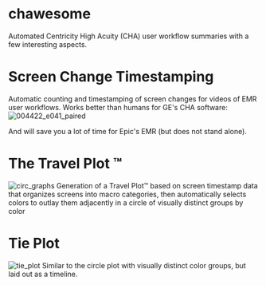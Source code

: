 # chawesome
 Automated Centricity High Acuity (CHA) user workflow summaries with a few interesting aspects.

# Screen Change Timestamping
Automatic counting and timestamping of screen changes for videos of EMR user workflows. Works better than humans for GE's CHA software: ![004422_e041_paired](https://user-images.githubusercontent.com/12261655/160713203-90746172-9e3d-49bf-90ac-ddee34ffb700.jpg)

And will save you a lot of time for Epic's EMR (but does not stand alone).

# The Travel Plot ™️
![circ_graphs](https://user-images.githubusercontent.com/12261655/160713618-246c49b8-6690-4cfa-9c11-57229fc956d4.png)
Generation of a Travel Plot™️ based on screen timestamp data that organizes screens into macro categories, then automatically selects colors to outlay them adjacently in a circle of visually distinct groups by color 

# Tie Plot
![tie_plot](https://user-images.githubusercontent.com/12261655/160721067-8048d5f5-9127-4417-b005-f4409e495fd8.png)
Similar to the circle plot with visually distinct color groups, but laid out as a timeline.
